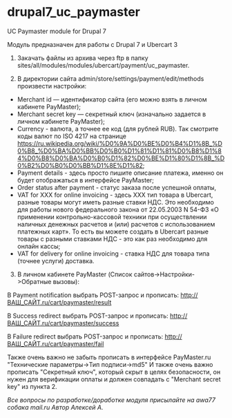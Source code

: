 # drupal7_uc_paymaster

UC Paymaster module for Drupal 7

Модуль предназначен для работы с Drupal 7 и Ubercart 3

1. Закачать файлы из архива через ftp в папку sites/all/modules/modules/ubercart/payment/uc_paymaster. 

2. В директории сайта admin/store/settings/payment/edit/methods произвести настройки: 
- Merchant id — идентификатор сайта (его можно взять в личном кабинете PayMaster);
- Merchant secret key — секретный ключ (изначально задается в личном кабинете PayMaster);
- Currency - валюта, а точнее ее код (для рублей RUB). Так смотрите коды валют по ISO 4217 на странице https://ru.wikipedia.org/wiki/%D0%9A%D0%BE%D0%B4%D1%8B_%D0%B8_%D0%BA%D0%BB%D0%B0%D1%81%D1%81%D0%B8%D1%84%D0%B8%D0%BA%D0%B0%D1%82%D0%BE%D1%80%D1%8B_%D0%B2%D0%B0%D0%BB%D1%8E%D1%82;
- Payment details - здесь просто пишите описание платежа, именно он будет отображаться в интерфейсе PayMaster;
- Order status after payment - статус заказа после успешной оплаты, 
- VAT for XXX for online invoicing - здесь XXX тип товара в Ubercart, разные товары могут иметь разные ставки НДС. Это необходимо для работы нового федерального закона от 22.05.2003 N 54-ФЗ «О применении контрольно-кассовой техники при осуществлении наличных денежных расчетов и (или) расчетов с использованием платежных карт». То есть вы можете создать в Ubercart разные товары с разными ставками НДС - это как раз необходимо для онлайн кассы;
- VAT for delivery for online invoicing - ставка НДС для товара типа (точнее услуги) доставка.

3. В личном кабинете PayMaster (Список сайтов->Настройки->Обратные вызовы):

В Payment notification выбрать POST-запрос и прописать: http://ВАШ_САЙТ.ru/cart/paymaster/result

В Success redirect выбрать POST-запрос и прописать: http://ВАШ_САЙТ.ru/cart/paymaster/success

В Failure redirect выбрать POST-запрос и прописать: http://ВАШ_САЙТ.ru/cart/paymaster/fail

Также очень важно не забыть прописать в интерфейсе PayMaster.ru "Технические параметры->Тип подписи->md5" 
И также очень важно прописать "Секретный ключ", который скрыт в целях безопасности, он нужен для верификации оплаты и должен совпадать с "Merchant secret key" из пункта 2. 

_Все вопросы по разработке/доработке модуля присылайте на awa77 собака mail.ru
Автор Алексей А._ 